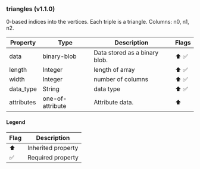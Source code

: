 ### triangles (v1.1.0)
0-based indices into the vertices. Each triple is a triangle. Columns: n0, n1, n2.

| Property | Type | Description | Flags |
|---|---|---|---|
| data | binary-blob | Data stored as a binary blob. | ⬆️ ✅ |
| length | Integer | length of array | ⬆️ ✅ |
| width | Integer | number of columns | ⬆️ ✅ |
| data_type | String | data type | ⬆️ ✅ |
| attributes | one-of-attribute | Attribute data. | ⬆️ |


#### Legend

| Flag | Description |
| --- | --- |
| ⬆️ | Inherited property |
| ✅ | Required property |

